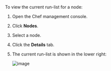 To view the current run-list for a node:

1.  Open the Chef management console.

2.  Click **Nodes**.

3.  Select a node.

4.  Click the **Details** tab.

5.  The current run-list is shown in the lower right:

    ![image](/images/step_manage_webui_node_run_list_view_current.png)